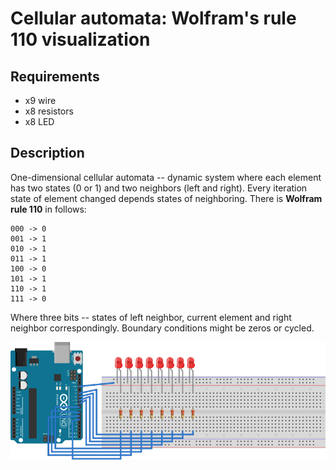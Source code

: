 # Cellular automata: Wolfram's rule 110 visualization

## Requirements
* x9 wire
* x8 resistors
* x8 LED

## Description
One-dimensional cellular automata -- dynamic system where each element has two
states (0 or 1) and two neighbors (left and right). Every iteration state of element changed depends
states of neighboring. There is **Wolfram rule 110** in follows:
```
000 -> 0
001 -> 1
010 -> 1
011 -> 1
100 -> 0
101 -> 1
110 -> 1
111 -> 0
```
Where three bits -- states of left neighbor, current element and right neighbor
correspondingly. Boundary conditions might be zeros or cycled.


![img](scheme.png)
